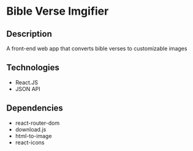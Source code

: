 # Bible Verse Imgifier

## Description
A front-end web app that converts bible verses to customizable images

## Technologies
- React.JS
- JSON API

## Dependencies
- react-router-dom
- download.js
- html-to-image
- react-icons

